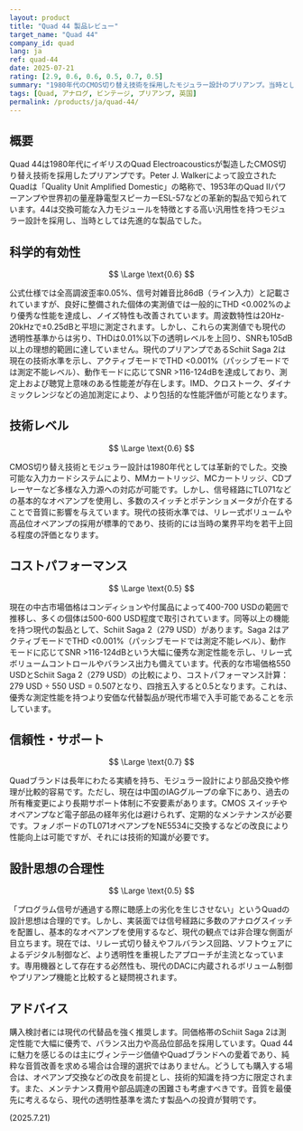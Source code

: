 ```yaml
---
layout: product
title: "Quad 44 製品レビュー"
target_name: "Quad 44"
company_id: quad
lang: ja
ref: quad-44
date: 2025-07-21
rating: [2.9, 0.6, 0.6, 0.5, 0.7, 0.5]
summary: "1980年代のCMOS切り替え技術を採用したモジュラー設計のプリアンプ。当時としては革新的だったが、現代の透明性基準からは劣る"
tags: [Quad, アナログ, ビンテージ, プリアンプ, 英国]
permalink: /products/ja/quad-44/
---
```

## 概要

Quad 44は1980年代にイギリスのQuad Electroacousticsが製造したCMOS切り替え技術を採用したプリアンプです。Peter J. Walkerによって設立されたQuadは「Quality Unit Amplified Domestic」の略称で、1953年のQuad IIパワーアンプや世界初の量産静電型スピーカーESL-57などの革新的製品で知られています。44は交換可能な入力モジュールを特徴とする高い汎用性を持つモジュラー設計を採用し、当時としては先進的な製品でした。

## 科学的有効性

$$ \Large \text{0.6} $$

公式仕様では全高調波歪率0.05%、信号対雑音比86dB（ライン入力）と記載されていますが、良好に整備された個体の実測値では一般的にTHD <0.002%のより優秀な性能を達成し、ノイズ特性も改善されています。周波数特性は20Hz-20kHzで±0.25dBと平坦に測定されます。しかし、これらの実測値でも現代の透明性基準からは劣り、THDは0.01%以下の透明レベルを上回り、SNRも105dB以上の理想的範囲に達していません。現代のプリアンプであるSchiit Saga 2は現在の技術水準を示し、アクティブモードでTHD <0.001%（パッシブモードでは測定不能レベル）、動作モードに応じてSNR >116-124dBを達成しており、測定上および聴覚上意味のある性能差が存在します。IMD、クロストーク、ダイナミックレンジなどの追加測定により、より包括的な性能評価が可能となります。

## 技術レベル

$$ \Large \text{0.6} $$

CMOS切り替え技術とモジュラー設計は1980年代としては革新的でした。交換可能な入力カードシステムにより、MMカートリッジ、MCカートリッジ、CDプレーヤーなど多様な入力源への対応が可能です。しかし、信号経路にTL071などの基本的なオペアンプを使用し、多数のスイッチとポテンショメータが介在することで音質に影響を与えています。現代の技術水準では、リレー式ボリュームや高品位オペアンプの採用が標準的であり、技術的には当時の業界平均を若干上回る程度の評価となります。

## コストパフォーマンス

$$ \Large \text{0.5} $$

現在の中古市場価格はコンディションや付属品によって400-700 USDの範囲で推移し、多くの個体は500-600 USD程度で取引されています。同等以上の機能を持つ現代の製品として、Schiit Saga 2（279 USD）があります。Saga 2はアクティブモードでTHD <0.001%（パッシブモードでは測定不能レベル）、動作モードに応じてSNR >116-124dBという大幅に優秀な測定性能を示し、リレー式ボリュームコントロールやバランス出力も備えています。代表的な市場価格550 USDとSchiit Saga 2（279 USD）の比較により、コストパフォーマンス計算：279 USD ÷ 550 USD = 0.507となり、四捨五入すると0.5となります。これは、優秀な測定性能を持つより安価な代替製品が現代市場で入手可能であることを示しています。

## 信頼性・サポート

$$ \Large \text{0.7} $$

Quadブランドは長年にわたる実績を持ち、モジュラー設計により部品交換や修理が比較的容易です。ただし、現在は中国のIAGグループの傘下にあり、過去の所有権変更により長期サポート体制に不安要素があります。CMOS スイッチやオペアンプなど電子部品の経年劣化は避けられず、定期的なメンテナンスが必要です。フォノボードのTL071オペアンプをNE5534に交換するなどの改良により性能向上は可能ですが、それには技術的知識が必要です。

## 設計思想の合理性

$$ \Large \text{0.5} $$

「プログラム信号が通過する際に聴感上の劣化を生じさせない」というQuadの設計思想は合理的です。しかし、実装面では信号経路に多数のアナログスイッチを配置し、基本的なオペアンプを使用するなど、現代の観点では非合理な側面が目立ちます。現在では、リレー式切り替えやフルバランス回路、ソフトウェアによるデジタル制御など、より透明性を重視したアプローチが主流となっています。専用機器として存在する必然性も、現代のDACに内蔵されるボリューム制御やプリアンプ機能と比較すると疑問視されます。

## アドバイス

購入検討者には現代の代替品を強く推奨します。同価格帯のSchiit Saga 2は測定性能で大幅に優秀で、バランス出力や高品位部品を採用しています。Quad 44に魅力を感じるのは主にヴィンテージ価値やQuadブランドへの愛着であり、純粋な音質改善を求める場合は合理的選択ではありません。どうしても購入する場合は、オペアンプ交換などの改良を前提とし、技術的知識を持つ方に限定されます。また、メンテナンス費用や部品調達の困難さも考慮すべきです。音質を最優先に考えるなら、現代の透明性基準を満たす製品への投資が賢明です。

(2025.7.21)